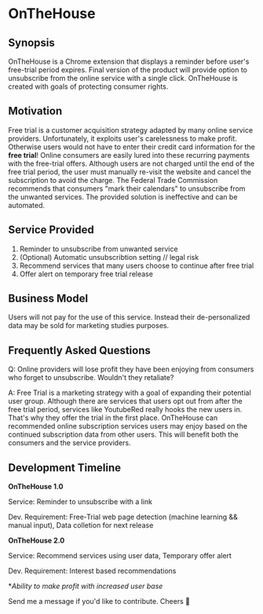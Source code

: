# OnTheHouse


## Synopsis
OnTheHouse is a Chrome extension that displays a reminder before user's free-trial period expires. Final version of the product will provide option to unsubscribe from the online service with a single click. OnTheHouse is created with goals of protecting consumer rights.


## Motivation
Free trial is a customer acquisition strategy adapted by many online service providers. Unfortunately, it exploits user's carelessness to make profit. Otherwise users would not have to enter their credit card information for the <b>free trial</b>!  Online consumers are easily lured into these recurring payments with the free-trial offers. Although users are not charged until the end of the free trial period, the user must manually re-visit the website and cancel the subscription to avoid the charge. The Federal Trade Commission recommends that consumers "mark their calendars" to unsubscribe from the unwanted services. The provided solution is ineffective and can be automated.


## Service Provided
1. Reminder to unsubscribe from unwanted service
2. (Optional) Automatic unsubscribtion setting // legal risk
3. Recommend services that many users choose to continue after free trial
4. Offer alert on temporary free trial release


## Business Model
Users will not pay for the use of this service. Instead their de-personalized data may be sold for marketing studies purposes.


## Frequently Asked Questions
Q: Online providers will lose profit they have been enjoying from consumers who forget to unsubscribe. Wouldn't they retaliate?

A: Free Trial is a marketing strategy with a goal of expanding their potential user group. Although there are services that users opt out from after the free trial period, services like YoutubeRed really hooks the new users in. That's why they offer the trial in the first place. OnTheHouse can recommended online subscription services users may enjoy based on the continued subscription data from other users. This will benefit both the consumers and the service providers.


## Development Timeline

<b>OnTheHouse 1.0</b>

Service: Reminder to unsubscribe with a link

Dev. Requirement: Free-Trial web page detection (machine learning && manual input), Data colletion for next release
  


<b>OnTheHouse 2.0</b>

  Service: Recommend services using user data, Temporary offer alert
  
  Dev. Requirement: Interest based recommendations
  
  *<i>Ability to make profit with increased user base</i>
  


Send me a message if you'd like to contribute. Cheers 🍹
